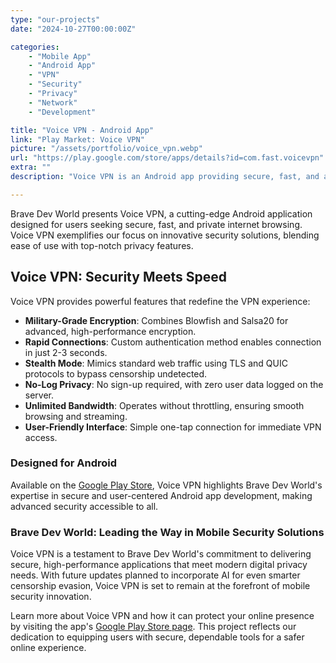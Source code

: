 ```yaml
---
type: "our-projects"
date: "2024-10-27T00:00:00Z"

categories: 
    - "Mobile App"
    - "Android App"
    - "VPN"
    - "Security"
    - "Privacy"
    - "Network"
    - "Development"

title: "Voice VPN - Android App"
link: "Play Market: Voice VPN"
picture: "/assets/portfolio/voice_vpn.webp"
url: "https://play.google.com/store/apps/details?id=com.fast.voicevpn"
extra: ""
description: "Voice VPN is an Android app providing secure, fast, and anonymous internet access, utilizing advanced encryption and geo-restriction bypass techniques."

---
```

Brave Dev World presents Voice VPN, a cutting-edge Android application designed for users seeking secure, fast, and private internet browsing. Voice VPN exemplifies our focus on innovative security solutions, blending ease of use with top-notch privacy features.

## Voice VPN: Security Meets Speed
Voice VPN provides powerful features that redefine the VPN experience:

- **Military-Grade Encryption**: Combines Blowfish and Salsa20 for advanced, high-performance encryption.
- **Rapid Connections**: Custom authentication method enables connection in just 2-3 seconds.
- **Stealth Mode**: Mimics standard web traffic using TLS and QUIC protocols to bypass censorship undetected.
- **No-Log Privacy**: No sign-up required, with zero user data logged on the server.
- **Unlimited Bandwidth**: Operates without throttling, ensuring smooth browsing and streaming.
- **User-Friendly Interface**: Simple one-tap connection for immediate VPN access.

### Designed for Android
Available on the [Google Play Store](https://play.google.com/store/apps/details?id=com.fast.voicevpn), Voice VPN highlights Brave Dev World's expertise in secure and user-centered Android app development, making advanced security accessible to all.

### Brave Dev World: Leading the Way in Mobile Security Solutions
Voice VPN is a testament to Brave Dev World's commitment to delivering secure, high-performance applications that meet modern digital privacy needs. With future updates planned to incorporate AI for even smarter censorship evasion, Voice VPN is set to remain at the forefront of mobile security innovation.

Learn more about Voice VPN and how it can protect your online presence by visiting the app's [Google Play Store page](https://play.google.com/store/apps/details?id=com.fast.voicevpn). This project reflects our dedication to equipping users with secure, dependable tools for a safer online experience.

